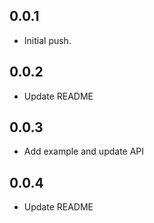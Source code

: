 ## 0.0.1

- Initial push.

## 0.0.2

- Update README

## 0.0.3

- Add example and update API

## 0.0.4

- Update README

